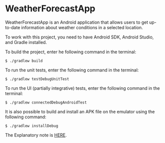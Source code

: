 # WeatherForecastApp

WeatherForecastApp is an Android application that allows users to get up-to-date information about weather conditions in a selected location.

To work with this project, you need to have Android SDK, Android Studio, and Gradle installed.

To build the project, enter he following command in the terminal:
```
$ ./gradlew build
```

To run the unit tests, enter the following command in the terminal:
```
$ ./gradlew testDebugUnitTest
```

To run the UI (partially integrative) tests, enter the following command in the terminal:
```
$ ./gradlew connectedDebugAndroidTest
```

It is also possible to build and install an APK file on the emulator using the following command:
```
$ ./gradlew installDebug
```

The Explanatory note is [HERE](https://docs.google.com/document/d/11TrxeZTN2mIgkR4JNcpy6jz1QPxCfOETs0ii_PMv-o8/edit?usp=sharing).








